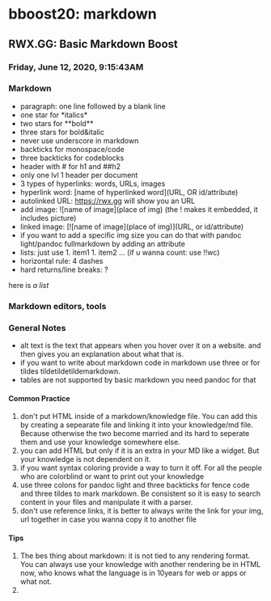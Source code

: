 # bboost20: markdown

## RWX.GG: Basic Markdown Boost

### Friday, June 12, 2020, 9:15:43AM

### Markdown

* paragraph: one line followed by a blank line
* one star for \*italics*
* two stars for \*\*bold\*\*
* three stars for bold&italic
* never use underscore in markdown
* backticks for monospace/code
* three backticks for codeblocks
* header with # for h1 and ##h2
* only one lvl 1 header per document
* 3 types of hyperlinks: words, URLs, images
* hyperlink word: [name of hyperlinked word](URL, OR id/attribute)
* autolinked URL: <https://rwx.gg> will show you an URL
* add image: ![name of image](place of img) (the ! makes it embedded, it includes picture)
* linked image: [![name of image](place of img)](URL, or id/attribute)
* if you want to add a specific img size you can do that with pandoc light/pandoc fullmarkdown by adding an attribute
* lists: just use 1. item1 1. item2 ... (if u wanna count: use !!wc)
* horizontal rule: 4 dashes
* hard returns/line breaks: ?

here is *a list*

### Markdown editors, tools





### General Notes

* alt text is the text that appears when you hover over it on a website. and then gives you an explanation about what that is.
* if you want to write about markdown code in markdown use three or for tildes tildetildetildemarkdown.
* tables are not supported by basic markdown you need pandoc for that

#### Common Practice

1. don't put HTML inside of a markdown/knowledge file. You can add this by creating a sepearate file and linking it into your knowledge/md file. Because otherwise the two become married and its hard to seperate them and use your knowledge somewhere else.
1. you can add HTML but only if it is an extra in your MD like a widget. But your knowledge is not dependent on it.
1. if you want syntax coloring provide a way to turn it off. For all the people who are colorblind or want to print out your knowledge
1. use three colons for pandoc light and three backticks for fence code and three tildes to mark markdown. Be consistent so it is easy to search content in your files and manipulate it with a parser.
1. don't use reference links, it is better to always write the link for your img, url together in case you wanna copy it to another file

#### Tips

1. The bes thing about markdown: it is not tied to any rendering format. You can always use your knowledge with another rendering be in HTML now, who knows what the language is in 10years for web or apps or what not.
1.
